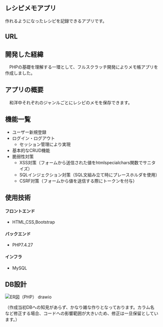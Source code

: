 ## レシピメモアプリ

 作れるようになったレシピを記録できるアプリです。


## URL


## 開発した経緯

　PHPの基礎を理解する一環として、フルスクラッチ開発によりメモ帳アプリを作成しました。


## アプリの概要
　和洋中それぞれのジャンルごとにレシピのメモを保存できます。

## 機能一覧
- ユーザー新規登録
- ログイン・ログアウト
  - セッション管理により実現
- 基本的なCRUD機能
- 脆弱性対策
  - XSS対策（フォームから送信された値をhtmlspecialchars関数でサニタイズ）
  - SQLインジェクション対策（SQL文組み立て時にプレースホルダを使用）
  - CSRF対策（フォームから値を送信する際にトークンを付与）

## 使用技術
#### フロントエンド
- HTML,CSS,Bootstrap

#### バックエンド
- PHP7.4.27

#### インフラ
- MySQL

## DB設計
![ER図（PHP） drawio](https://user-images.githubusercontent.com/78774242/176359595-863da3a2-e5c0-43ee-bd31-6c8630e9d116.png)

（作成当初DBへの知見があらず、かなり雑な作りとなっております。カラム名など修正する場合、コードへの影響範囲が大きいため、修正は一旦保留としています。）

